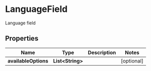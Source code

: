 

# LanguageField

Language field
## Properties

Name | Type | Description | Notes
------------ | ------------- | ------------- | -------------
**availableOptions** | **List&lt;String&gt;** |  |  [optional]



